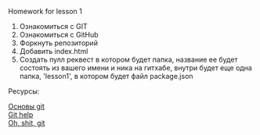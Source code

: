 Homework for lesson 1


1. Ознакомиться с GIT </br>
2. Ознакомиться с GitHub </br>
3. Форкнуть репозиторий </br>
4. Добавить index.html </br>
5. Создать пулл реквест в котором будет папка, название ее будет состоять из вашего имени и ника на гитхабе, внутри будет еще одна папка, 'lesson1', в котором будет файл package.json </br>


Ресурсы:</br>

<a href="https://git-scm.com/book/ru/v1/%D0%92%D0%B2%D0%B5%D0%B4%D0%B5%D0%BD%D0%B8%D0%B5-%D0%9E-%D0%BA%D0%BE%D0%BD%D1%82%D1%80%D0%BE%D0%BB%D0%B5-%D0%B2%D0%B5%D1%80%D1%81%D0%B8%D0%B9"> Основы git </a> </br>
<a href="https://help.github.com/"> Git help </a> </br>
<a href="https://ohshitgit.com/"> Oh, shit, git </a> </br>